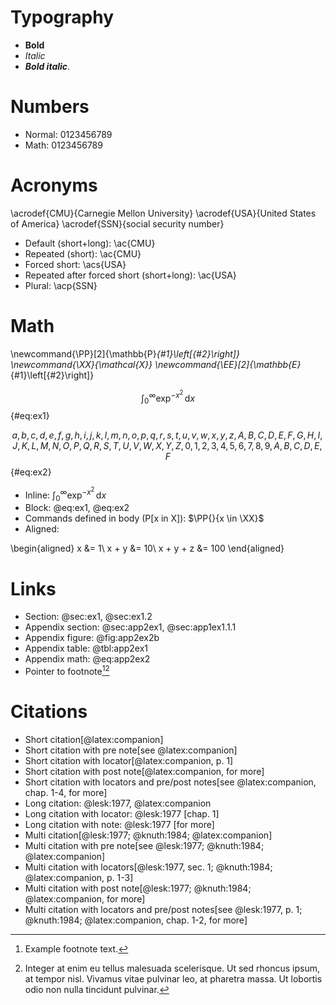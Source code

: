 # Typography

* **Bold**
* _Italic_
* **_Bold italic_**.


# Numbers

* Normal: 0123456789
* Math: $0123456789$


# Acronyms

\acrodef{CMU}{Carnegie Mellon University}
\acrodef{USA}{United States of America}
\acrodef{SSN}{social security number}

* Default (short+long): \ac{CMU}
* Repeated (short): \ac{CMU}
* Forced short: \acs{USA}
* Repeated after forced short (short+long): \ac{USA}
* Plural: \acp{SSN}


# Math

\newcommand{\PP}[2]{\mathbb{P}_{#1}\left[{#2}\right]}
\newcommand{\XX}{\mathcal{X}}
\newcommand{\EE}[2]{\mathbb{E}_{#1}\left[{#2}\right]}

$$
\int_0^\infty \exp^{-x^2}\,\mathrm{d}x
$$ {#eq:ex1}

$$
a, b, c, d, e, f, g, h, i, j, k, l, m, n, o, p, q, r, s, t, u, v, w, x, y, z,
A, B, C, D, E, F, G, H, I, J, K, L, M, N, O, P, Q, R, S, T, U, V, W, X, Y, Z,
0, 1, 2, 3, 4, 5, 6, 7, 8, 9, A, B, C, D, E, F
$$ {#eq:ex2}

* Inline: $\int_0^\infty \exp^{-x^2}\,\mathrm{d}x$
* Block: @eq:ex1, @eq:ex2
* Commands defined in body (P[x in X]): $\PP{}{x \in \XX}$
* Aligned:

\begin{aligned}
    x &= 1\\
    x + y &= 10\\
    x + y + z &= 100
\end{aligned}


# Links

* Section: @sec:ex1, @sec:ex1.2
* Appendix section: @sec:app2ex1, @sec:app1ex1.1.1
* Appendix figure: @fig:app2ex2b
* Appendix table: @tbl:app2ex1
* Appendix math: @eq:app2ex2
* Pointer to footnote[^m11][^m12]

[^m11]: Example footnote text.
[^m12]: Integer at enim eu tellus malesuada scelerisque. Ut sed rhoncus ipsum, at tempor
      nisl. Vivamus vitae pulvinar leo, at pharetra massa. Ut lobortis odio non nulla
      tincidunt pulvinar.

# Citations

* Short citation[@latex:companion]
* Short citation with pre note[see @latex:companion]
* Short citation with locator[@latex:companion, p. 1]
* Short citation with post note[@latex:companion, for more]
* Short citation with locators and pre/post notes[see @latex:companion, chap. 1-4, for more]
* Long citation: @lesk:1977, @latex:companion
* Long citation with locator: @lesk:1977 [chap. 1]
* Long citation with note: @lesk:1977 [for more]
* Multi citation[@lesk:1977; @knuth:1984; @latex:companion]
* Multi citation with pre note[see @lesk:1977; @knuth:1984; @latex:companion]
* Multi citation with locators[@lesk:1977, sec. 1; @knuth:1984; @latex:companion, p. 1-3]
* Multi citation with post note[@lesk:1977; @knuth:1984; @latex:companion, for more]
* Multi citation with locators and pre/post notes[see @lesk:1977, p. 1; @knuth:1984; @latex:companion, chap. 1-2, for more]
